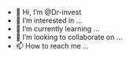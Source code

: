 - 👋 Hi, I’m @Dr-invest
- 👀 I’m interested in ...
- 🌱 I’m currently learning ...
- 💞️ I’m looking to collaborate on ...
- 📫 How to reach me ...

<!---
Dr-invest/Dr-invest is a ✨ special ✨ repository because its `README.md` (this file) appears on your GitHub profile.
You can click the Preview link to take a look at your changes.
--->
